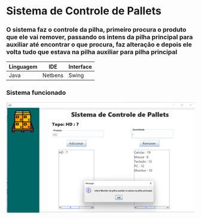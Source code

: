 # Sistema de Controle de Pallets
### O sistema faz o controle da pilha, primeiro procura o produto que ele vai remover,   passando os intens da pilha principal para auxiliar até encontrar o que procura, faz alteração  e depois ele volta tudo que estava na pilha auxiliar para pilha principal
Linguagem|IDE|Interface
---|---|---
Java|Netbens|Swing

### Sistema funcionado
![sistema em funcionamento](./img/sistema.png)
